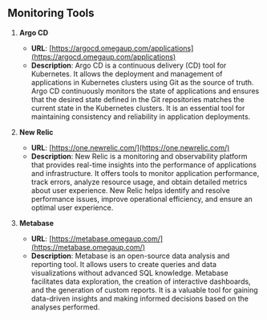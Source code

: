 ## Monitoring Tools

1. **Argo CD**
   - **URL**: [https://argocd.omegaup.com/applications](https://argocd.omegaup.com/applications)
   - **Description**: Argo CD is a continuous delivery (CD) tool for Kubernetes. It allows the deployment and management of applications in Kubernetes clusters using Git as the source of truth. Argo CD continuously monitors the state of applications and ensures that the desired state defined in the Git repositories matches the current state in the Kubernetes clusters. It is an essential tool for maintaining consistency and reliability in application deployments.

2. **New Relic**
   - **URL**: [https://one.newrelic.com/](https://one.newrelic.com/)
   - **Description**: New Relic is a monitoring and observability platform that provides real-time insights into the performance of applications and infrastructure. It offers tools to monitor application performance, track errors, analyze resource usage, and obtain detailed metrics about user experience. New Relic helps identify and resolve performance issues, improve operational efficiency, and ensure an optimal user experience.

3. **Metabase**
   - **URL**: [https://metabase.omegaup.com/](https://metabase.omegaup.com/)
   - **Description**: Metabase is an open-source data analysis and reporting tool. It allows users to create queries and data visualizations without advanced SQL knowledge. Metabase facilitates data exploration, the creation of interactive dashboards, and the generation of custom reports. It is a valuable tool for gaining data-driven insights and making informed decisions based on the analyses performed.
